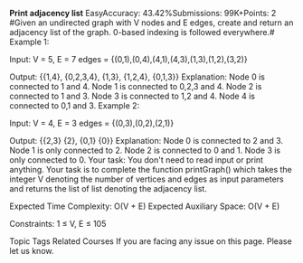 __Print adjacency list__
EasyAccuracy: 43.42%Submissions: 99K+Points: 2
#Given an undirected graph with V nodes and E edges, create and return an adjacency list of the graph. 0-based indexing is followed everywhere.#
Example 1:

Input:
V = 5, E = 7
edges = {(0,1),(0,4),(4,1),(4,3),(1,3),(1,2),(3,2)}

Output: 
{{1,4}, 
 {0,2,3,4}, 
 {1,3},
 {1,2,4},
 {0,1,3}}
Explanation:
Node 0 is connected to 1 and 4.
Node 1 is connected to 0,2,3 and 4.
Node 2 is connected to 1 and 3.
Node 3 is connected to 1,2 and 4.
Node 4 is connected to 0,1 and 3.
Example 2:

Input:
V = 4, E = 3
edges = {(0,3),(0,2),(2,1)}


Output: 
{{2,3} 
 {2}, 
 {0,1} 
 {0}}
Explanation:
Node 0 is connected to 2 and 3.
Node 1 is only connected to 2.
Node 2 is connected to 0 and 1.
Node 3 is only connected to 0.
Your task:
You don't need to read input or print anything. Your task is to complete the function printGraph() which takes the integer V denoting the number of vertices and edges as input parameters and returns the list of list denoting the adjacency list.

Expected Time Complexity: O(V + E)
Expected Auxiliary Space: O(V + E)

Constraints:
1 ≤ V, E ≤ 105

Topic Tags
Related Courses
If you are facing any issue on this page. Please let us know.
